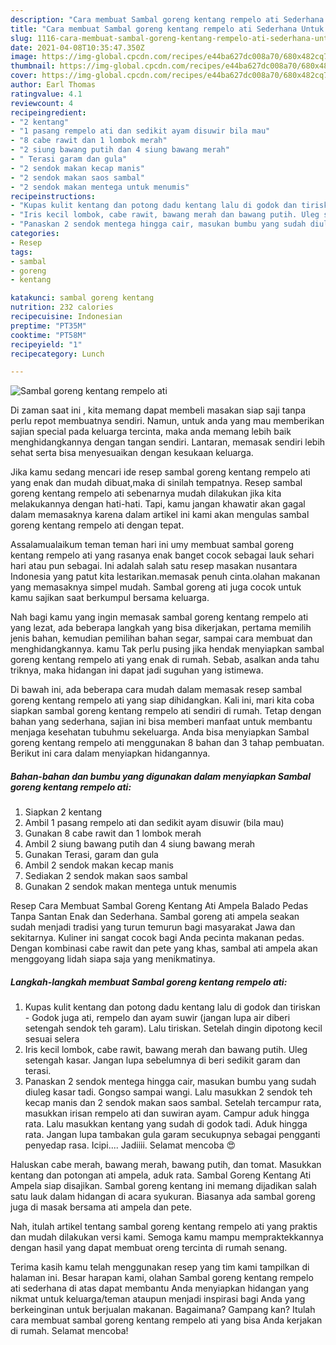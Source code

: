 ```yaml
---
description: "Cara membuat Sambal goreng kentang rempelo ati Sederhana Untuk Jualan"
title: "Cara membuat Sambal goreng kentang rempelo ati Sederhana Untuk Jualan"
slug: 1116-cara-membuat-sambal-goreng-kentang-rempelo-ati-sederhana-untuk-jualan
date: 2021-04-08T10:35:47.350Z
image: https://img-global.cpcdn.com/recipes/e44ba627dc008a70/680x482cq70/sambal-goreng-kentang-rempelo-ati-foto-resep-utama.jpg
thumbnail: https://img-global.cpcdn.com/recipes/e44ba627dc008a70/680x482cq70/sambal-goreng-kentang-rempelo-ati-foto-resep-utama.jpg
cover: https://img-global.cpcdn.com/recipes/e44ba627dc008a70/680x482cq70/sambal-goreng-kentang-rempelo-ati-foto-resep-utama.jpg
author: Earl Thomas
ratingvalue: 4.1
reviewcount: 4
recipeingredient:
- "2 kentang"
- "1 pasang rempelo ati dan sedikit ayam disuwir bila mau"
- "8 cabe rawit dan 1 lombok merah"
- "2 siung bawang putih dan 4 siung bawang merah"
- " Terasi garam dan gula"
- "2 sendok makan kecap manis"
- "2 sendok makan saos sambal"
- "2 sendok makan mentega untuk menumis"
recipeinstructions:
- "Kupas kulit kentang dan potong dadu kentang lalu di godok dan tiriskan Godok juga ati, rempelo dan ayam suwir (jangan lupa air diberi setengah sendok teh garam). Lalu tiriskan. Setelah dingin dipotong kecil sesuai selera"
- "Iris kecil lombok, cabe rawit, bawang merah dan bawang putih. Uleg setengah kasar. Jangan lupa sebelumnya di beri sedikit garam dan terasi."
- "Panaskan 2 sendok mentega hingga cair, masukan bumbu yang sudah diuleg kasar tadi. Gongso sampai wangi. Lalu masukkan 2 sendok teh kecap manis dan 2 sendok makan saos sambal. Setelah tercampur rata, masukkan irisan rempelo ati dan suwiran ayam. Campur aduk hingga rata. Lalu masukkan kentang yang sudah di godok tadi. Aduk hingga rata. Jangan lupa tambakan gula garam secukupnya sebagai pengganti penyedap rasa. Icipi.... Jadiiii. Selamat mencoba 😍"
categories:
- Resep
tags:
- sambal
- goreng
- kentang

katakunci: sambal goreng kentang 
nutrition: 232 calories
recipecuisine: Indonesian
preptime: "PT35M"
cooktime: "PT58M"
recipeyield: "1"
recipecategory: Lunch

---
```



![Sambal goreng kentang rempelo ati](https://img-global.cpcdn.com/recipes/e44ba627dc008a70/680x482cq70/sambal-goreng-kentang-rempelo-ati-foto-resep-utama.jpg)

Di zaman  saat ini , kita memang dapat membeli masakan siap saji tanpa perlu repot membuatnya sendiri. Namun, untuk anda yang mau memberikan sajian special pada keluarga tercinta, maka anda memang lebih baik menghidangkannya dengan tangan sendiri. Lantaran, memasak sendiri lebih sehat serta bisa menyesuaikan dengan kesukaan keluarga.

Jika kamu sedang mencari ide resep sambal goreng kentang rempelo ati yang enak dan mudah dibuat,maka di sinilah tempatnya. Resep sambal goreng kentang rempelo ati  sebenarnya mudah dilakukan jika kita melakukannya dengan hati-hati. Tapi, kamu jangan khawatir akan gagal dalam memasaknya 
karena dalam artikel ini kami akan mengulas sambal goreng kentang rempelo ati dengan tepat.  

Assalamualaikum teman teman hari ini umy membuat sambal goreng kentang rempelo ati yang rasanya enak banget cocok sebagai lauk sehari hari atau pun sebagai. Ini adalah salah satu resep masakan nusantara Indonesia yang patut kita lestarikan.memasak penuh cinta.olahan makanan yang memasaknya simpel mudah. Sambal goreng ati juga cocok untuk kamu sajikan saat berkumpul bersama keluarga.

Nah bagi kamu yang ingin memasak sambal goreng kentang rempelo ati yang lezat, ada beberapa langkah yang bisa dikerjakan, pertama memilih jenis bahan, kemudian pemilihan bahan segar, sampai cara membuat dan menghidangkannya. kamu Tak perlu pusing jika hendak menyiapkan sambal goreng kentang rempelo ati yang enak di rumah. Sebab, asalkan anda  tahu triknya, maka hidangan ini dapat jadi suguhan yang istimewa.

Di bawah ini, ada beberapa cara mudah dalam memasak resep sambal goreng kentang rempelo ati yang siap dihidangkan. Kali ini, mari kita coba siapkan sambal goreng kentang rempelo ati sendiri di rumah. Tetap dengan bahan yang sederhana, sajian ini bisa memberi manfaat untuk membantu menjaga kesehatan tubuhmu sekeluarga. Anda bisa menyiapkan Sambal goreng kentang rempelo ati menggunakan 8 bahan dan 3 tahap pembuatan. Berikut ini cara dalam menyiapkan hidangannya.

<!--inarticleads1-->

##### Bahan-bahan dan bumbu yang digunakan dalam menyiapkan Sambal goreng kentang rempelo ati:

1. Siapkan 2 kentang
1. Ambil 1 pasang rempelo ati dan sedikit ayam disuwir (bila mau)
1. Gunakan 8 cabe rawit dan 1 lombok merah
1. Ambil 2 siung bawang putih dan 4 siung bawang merah
1. Gunakan  Terasi, garam dan gula
1. Ambil 2 sendok makan kecap manis
1. Sediakan 2 sendok makan saos sambal
1. Gunakan 2 sendok makan mentega untuk menumis


Resep Cara Membuat Sambal Goreng Kentang Ati Ampela Balado Pedas Tanpa Santan Enak dan Sederhana. Sambal goreng ati ampela seakan sudah menjadi tradisi yang turun temurun bagi masyarakat Jawa dan sekitarnya. Kuliner ini sangat cocok bagi Anda pecinta makanan pedas. Dengan kombinasi cabe rawit dan pete yang khas, sambal ati ampela akan menggoyang lidah siapa saja yang menikmatinya. 

<!--inarticleads2-->

##### Langkah-langkah membuat Sambal goreng kentang rempelo ati:

1. Kupas kulit kentang dan potong dadu kentang lalu di godok dan tiriskan - Godok juga ati, rempelo dan ayam suwir (jangan lupa air diberi setengah sendok teh garam). Lalu tiriskan. Setelah dingin dipotong kecil sesuai selera
1. Iris kecil lombok, cabe rawit, bawang merah dan bawang putih. Uleg setengah kasar. Jangan lupa sebelumnya di beri sedikit garam dan terasi.
1. Panaskan 2 sendok mentega hingga cair, masukan bumbu yang sudah diuleg kasar tadi. Gongso sampai wangi. Lalu masukkan 2 sendok teh kecap manis dan 2 sendok makan saos sambal. Setelah tercampur rata, masukkan irisan rempelo ati dan suwiran ayam. Campur aduk hingga rata. Lalu masukkan kentang yang sudah di godok tadi. Aduk hingga rata. Jangan lupa tambakan gula garam secukupnya sebagai pengganti penyedap rasa. Icipi.... Jadiiii. Selamat mencoba 😍


Haluskan cabe merah, bawang merah, bawang putih, dan tomat. Masukkan kentang dan potongan ati ampela, aduk rata. Sambal Goreng Kentang Ati Ampela siap disajikan. Sambal goreng kentang ini memang dijadikan salah satu lauk dalam hidangan di acara syukuran. Biasanya ada sambal goreng juga di masak bersama ati ampela dan pete. 

Nah, itulah artikel tentang  sambal goreng kentang rempelo ati  yang praktis dan mudah dilakukan versi kami. Semoga kamu mampu mempraktekkannya dengan hasil yang dapat membuat oreng tercinta di rumah senang. 

Terima kasih kamu telah menggunakan resep yang tim kami tampilkan di halaman ini. Besar harapan kami, olahan  Sambal goreng kentang rempelo ati sederhana di atas dapat membantu Anda menyiapkan hidangan yang nikmat untuk keluarga/teman ataupun menjadi inspirasi bagi Anda yang berkeinginan untuk berjualan makanan. Bagaimana? Gampang kan? Itulah cara membuat sambal goreng kentang rempelo ati yang bisa Anda kerjakan di rumah. Selamat mencoba!

